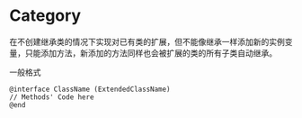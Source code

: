# Category

在不创建继承类的情况下实现对已有类的扩展，但不能像继承一样添加新的实例变量，只能添加方法，新添加的方法同样也会被扩展的类的所有子类自动继承。 
 
一般格式 

``` 
@interface ClassName (ExtendedClassName) 
// Methods' Code here 
@end
```
